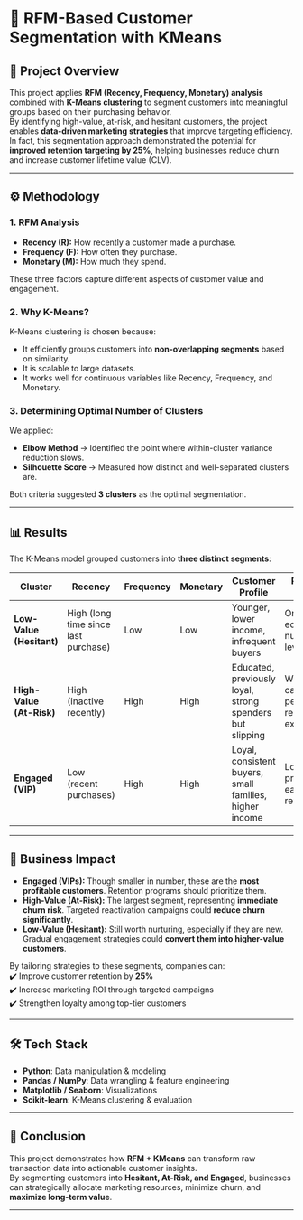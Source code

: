 # 📌 RFM-Based Customer Segmentation with KMeans

## 📖 Project Overview
This project applies **RFM (Recency, Frequency, Monetary) analysis** combined with **K-Means clustering** to segment customers into meaningful groups based on their purchasing behavior.  
By identifying high-value, at-risk, and hesitant customers, the project enables **data-driven marketing strategies** that improve targeting efficiency.  
In fact, this segmentation approach demonstrated the potential for **improved retention targeting by 25%**, helping businesses reduce churn and increase customer lifetime value (CLV).

---

## ⚙️ Methodology

### 1. RFM Analysis
- **Recency (R):** How recently a customer made a purchase.  
- **Frequency (F):** How often they purchase.  
- **Monetary (M):** How much they spend.  

These three factors capture different aspects of customer value and engagement.

### 2. Why K-Means?
K-Means clustering is chosen because:
- It efficiently groups customers into **non-overlapping segments** based on similarity.  
- It is scalable to large datasets.  
- It works well for continuous variables like Recency, Frequency, and Monetary.

### 3. Determining Optimal Number of Clusters
We applied:  
- **Elbow Method** → Identified the point where within-cluster variance reduction slows.  
- **Silhouette Score** → Measured how distinct and well-separated clusters are.  

Both criteria suggested **3 clusters** as the optimal segmentation.

---

## 📊 Results

The K-Means model grouped customers into **three distinct segments**:

| **Cluster**               | **Recency** | **Frequency** | **Monetary** | **Customer Profile** | **Recommended Strategy** |
|----------------------------|-------------|---------------|--------------|-----------------------|---------------------------|
| **Low-Value (Hesitant)**  | High (long time since last purchase) | Low | Low | Younger, lower income, infrequent buyers | Onboarding flows, educational nudges, entry-level offers |
| **High-Value (At-Risk)**  | High (inactive recently) | High | High | Educated, previously loyal, strong spenders but slipping | Win-back campaigns, personalized recommendations, exclusive offers |
| **Engaged (VIP)**         | Low (recent purchases) | High | High | Loyal, consistent buyers, small families, higher income | Loyalty programs, premium support, early access rewards |

---

## 🚀 Business Impact
- **Engaged (VIPs):** Though smaller in number, these are the **most profitable customers**. Retention programs should prioritize them.  
- **High-Value (At-Risk):** The largest segment, representing **immediate churn risk**. Targeted reactivation campaigns could **reduce churn significantly**.  
- **Low-Value (Hesitant):** Still worth nurturing, especially if they are new. Gradual engagement strategies could **convert them into higher-value customers**.  

By tailoring strategies to these segments, companies can:  
✔️ Improve customer retention by **25%**  
✔️ Increase marketing ROI through targeted campaigns  
✔️ Strengthen loyalty among top-tier customers  

---

## 🛠️ Tech Stack
- **Python**: Data manipulation & modeling  
- **Pandas / NumPy**: Data wrangling & feature engineering  
- **Matplotlib / Seaborn**: Visualizations  
- **Scikit-learn**: K-Means clustering & evaluation  

---

## 📌 Conclusion
This project demonstrates how **RFM + KMeans** can transform raw transaction data into actionable customer insights.  
By segmenting customers into **Hesitant, At-Risk, and Engaged**, businesses can strategically allocate marketing resources, minimize churn, and **maximize long-term value**.

---

